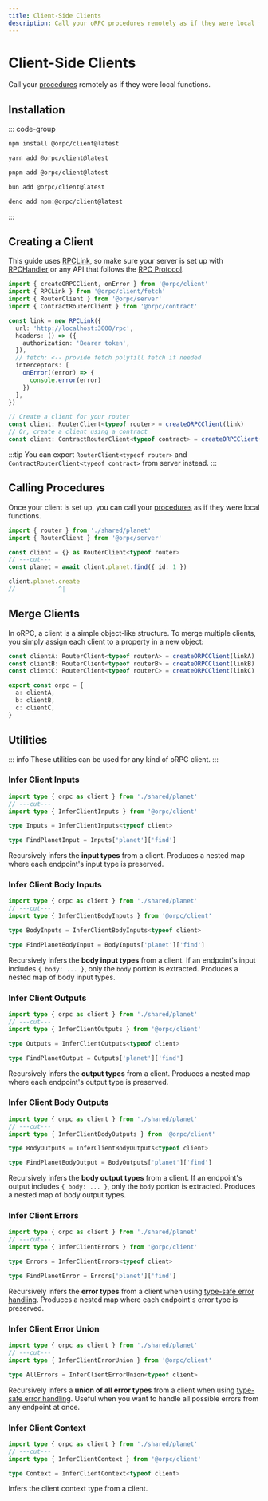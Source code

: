 ```yaml
---
title: Client-Side Clients
description: Call your oRPC procedures remotely as if they were local functions.
---
```


# Client-Side Clients

Call your [procedures](/docs/procedure) remotely as if they were local functions.

## Installation

::: code-group

```sh [npm]
npm install @orpc/client@latest
```

```sh [yarn]
yarn add @orpc/client@latest
```

```sh [pnpm]
pnpm add @orpc/client@latest
```

```sh [bun]
bun add @orpc/client@latest
```

```sh [deno]
deno add npm:@orpc/client@latest
```

:::

## Creating a Client

This guide uses [RPCLink](/docs/client/rpc-link), so make sure your server is set up with [RPCHandler](/docs/rpc-handler) or any API that follows the [RPC Protocol](/docs/advanced/rpc-protocol).

```ts
import { createORPCClient, onError } from '@orpc/client'
import { RPCLink } from '@orpc/client/fetch'
import { RouterClient } from '@orpc/server'
import { ContractRouterClient } from '@orpc/contract'

const link = new RPCLink({
  url: 'http://localhost:3000/rpc',
  headers: () => ({
    authorization: 'Bearer token',
  }),
  // fetch: <-- provide fetch polyfill fetch if needed
  interceptors: [
    onError((error) => {
      console.error(error)
    })
  ],
})

// Create a client for your router
const client: RouterClient<typeof router> = createORPCClient(link)
// Or, create a client using a contract
const client: ContractRouterClient<typeof contract> = createORPCClient(link)
```

:::tip
You can export `RouterClient<typeof router>` and `ContractRouterClient<typeof contract>` from server instead.
:::

## Calling Procedures

Once your client is set up, you can call your [procedures](/docs/procedure) as if they were local functions.

```ts twoslash
import { router } from './shared/planet'
import { RouterClient } from '@orpc/server'

const client = {} as RouterClient<typeof router>
// ---cut---
const planet = await client.planet.find({ id: 1 })

client.planet.create
//            ^|
```

## Merge Clients

In oRPC, a client is a simple object-like structure. To merge multiple clients, you simply assign each client to a property in a new object:

```ts
const clientA: RouterClient<typeof routerA> = createORPCClient(linkA)
const clientB: RouterClient<typeof routerB> = createORPCClient(linkB)
const clientC: RouterClient<typeof routerC> = createORPCClient(linkC)

export const orpc = {
  a: clientA,
  b: clientB,
  c: clientC,
}
```

## Utilities

::: info
These utilities can be used for any kind of oRPC client.
:::

### Infer Client Inputs

```ts twoslash
import type { orpc as client } from './shared/planet'
// ---cut---
import type { InferClientInputs } from '@orpc/client'

type Inputs = InferClientInputs<typeof client>

type FindPlanetInput = Inputs['planet']['find']
```

Recursively infers the **input types** from a client. Produces a nested map where each endpoint's input type is preserved.

### Infer Client Body Inputs

```ts twoslash
import type { orpc as client } from './shared/planet'
// ---cut---
import type { InferClientBodyInputs } from '@orpc/client'

type BodyInputs = InferClientBodyInputs<typeof client>

type FindPlanetBodyInput = BodyInputs['planet']['find']
```

Recursively infers the **body input types** from a client. If an endpoint's input includes `{ body: ... }`, only the `body` portion is extracted. Produces a nested map of body input types.

### Infer Client Outputs

```ts twoslash
import type { orpc as client } from './shared/planet'
// ---cut---
import type { InferClientOutputs } from '@orpc/client'

type Outputs = InferClientOutputs<typeof client>

type FindPlanetOutput = Outputs['planet']['find']
```

Recursively infers the **output types** from a client. Produces a nested map where each endpoint's output type is preserved.

### Infer Client Body Outputs

```ts twoslash
import type { orpc as client } from './shared/planet'
// ---cut---
import type { InferClientBodyOutputs } from '@orpc/client'

type BodyOutputs = InferClientBodyOutputs<typeof client>

type FindPlanetBodyOutput = BodyOutputs['planet']['find']
```

Recursively infers the **body output types** from a client. If an endpoint's output includes `{ body: ... }`, only the `body` portion is extracted. Produces a nested map of body output types.

### Infer Client Errors

```ts twoslash
import type { orpc as client } from './shared/planet'
// ---cut---
import type { InferClientErrors } from '@orpc/client'

type Errors = InferClientErrors<typeof client>

type FindPlanetError = Errors['planet']['find']
```

Recursively infers the **error types** from a client when using [type-safe error handling](/docs/error-handling#type‐safe-error-handling). Produces a nested map where each endpoint's error type is preserved.

### Infer Client Error Union

```ts twoslash
import type { orpc as client } from './shared/planet'
// ---cut---
import type { InferClientErrorUnion } from '@orpc/client'

type AllErrors = InferClientErrorUnion<typeof client>
```

Recursively infers a **union of all error types** from a client when using [type-safe error handling](/docs/error-handling#type‐safe-error-handling). Useful when you want to handle all possible errors from any endpoint at once.

### Infer Client Context

```ts twoslash
import type { orpc as client } from './shared/planet'
// ---cut---
import type { InferClientContext } from '@orpc/client'

type Context = InferClientContext<typeof client>
```

Infers the client context type from a client.
